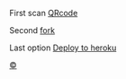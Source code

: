 First scan [QRcode](http://replit.com/@AlphaXteam/Alpha-X-MD-Bot-QR)
 
Second [fork](https://github.com/Alpha-gaming-X/Alpha-X-MD-Bot-Installer/fork)

Last option [Deploy to heroku](https://dashboard.heroku.com/new?template=https://github.com/SL-Alpha-X-Team/Alpha-X-MD-Bot-Installer)

[©](https://camo.githubusercontent.com/06d83eb5d09026cb8edeaa196c94c87e7ea7f4da029b09a9f41639470bad3b21/68747470733a2f2f70726f66696c652d636f756e7465722e676c697463682e6d652f726176696e647530316d616e6f6a2f636f756e742e737667)








